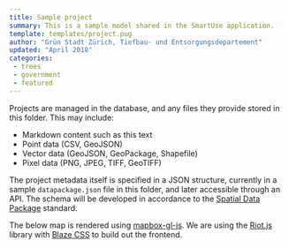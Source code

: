 ```yaml
---
title: Sample project
summary: This is a sample model shared in the SmartUse application.
template: templates/project.pug
author: "Grün Stadt Zürich, Tiefbau- und Entsorgungsdepartement"
updated: "April 2018"
categories:
 - trees
 - government
 - featured
---
```


Projects are managed in the database, and any files they provide stored in this folder. This may include:

- Markdown content such as this text
- Point data (CSV, GeoJSON)
- Vector data (GeoJSON, GeoPackage, Shapefile)
- Pixel data (PNG, JPEG, TIFF, GeoTIFF)

The project metadata itself is specified in a JSON structure, currently in a sample `datapackage.json` file in this folder, and later accessible through an API. The schema will be developed in accordance to the [Spatial Data Package](https://research.okfn.org/spatial-data-package-investigation/#point-datasets) standard.

The below map is rendered using [mapbox-gl-js](https://www.mapbox.com/mapbox-gl-js/).
We are using the [Riot.js](http://riotjs.com/) library with [Blaze CSS](https://www.blazeui.com/) to build out the frontend.
